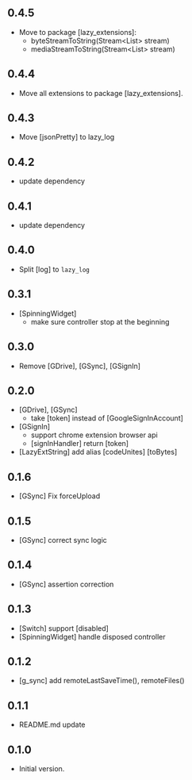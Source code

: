 ## 0.4.5
- Move to package [lazy_extensions]:
  - byteStreamToString(Stream<List<int>> stream)
  - mediaStreamToString(Stream<List<int>> stream)
## 0.4.4
- Move all extensions to package [lazy_extensions].
## 0.4.3
- Move [jsonPretty] to lazy_log
## 0.4.2
- update dependency
## 0.4.1
- update dependency
## 0.4.0
- Split [log] to `lazy_log`
## 0.3.1
- [SpinningWidget]
  - make sure controller stop at the beginning
## 0.3.0
- Remove [GDrive], [GSync], [GSignIn]
## 0.2.0
- [GDrive], [GSync]
  - take [token] instead of [GoogleSignInAccount]
- [GSignIn]
  - support chrome extension browser api
  - [signInHandler] return [token]
- [LazyExtString] add alias [codeUnites] [toBytes]
## 0.1.6
- [GSync] Fix forceUpload
## 0.1.5
- [GSync] correct sync logic
## 0.1.4
- [GSync] assertion correction
## 0.1.3
- [Switch] support [disabled]
- [SpinningWidget] handle disposed controller
## 0.1.2
- [g_sync] add remoteLastSaveTime(), remoteFiles()
## 0.1.1
- README.md update
## 0.1.0
- Initial version.
